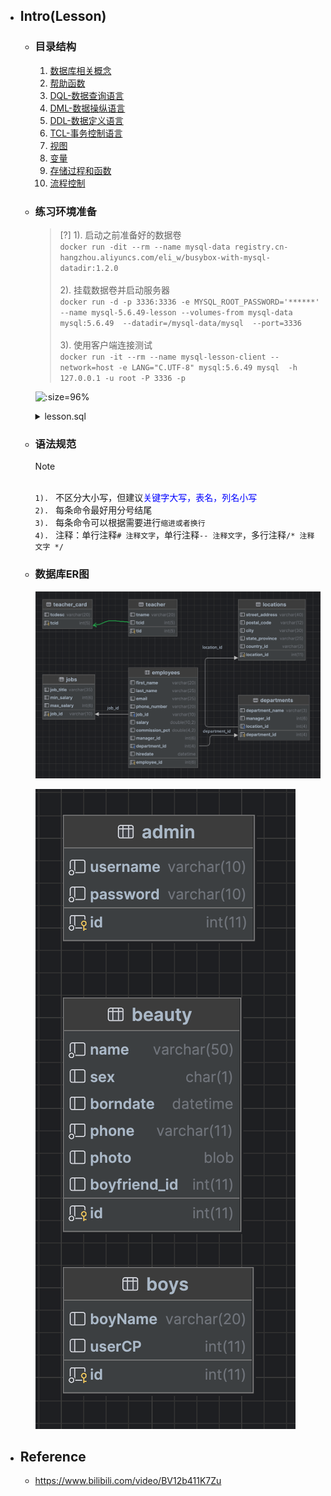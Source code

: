 * ## Intro(Lesson)

    + ### 目录结构

        1. [数据库相关概念](./01_database_related_concepts.md)
        2. [帮助函数](./02_function.md)
        3. [DQL-数据查询语言](./03_dql.md)
        4. [DML-数据操纵语言](./04_dml.md)
        5. [DDL-数据定义语言](./05_ddl.md)
        6. [TCL-事务控制语言](./06_tcl.md)
        7. [视图](./07_view.md)
        8. [变量](./08_variables.md)
        9. [存储过程和函数](./09_procedure_function.md)
        10. [流程控制](./10_flow_control.md)

    + ### 练习环境准备

        <!-- panels:start -->
        <!-- div:left-panel-55 -->
        > [?] 1). 启动之前准备好的数据卷
        <br>`docker run -dit --rm --name mysql-data registry.cn-hangzhou.aliyuncs.com/eli_w/busybox-with-mysql-datadir:1.2.0`
        <br><br>2). 挂载数据卷并启动服务器
        <br>`docker run -d -p 3336:3336 -e MYSQL_ROOT_PASSWORD='******' --name mysql-5.6.49-lesson --volumes-from mysql-data  mysql:5.6.49  --datadir=/mysql-data/mysql  --port=3336`
        <br><br>3). 使用客户端连接测试
        <br>`docker run -it --rm --name mysql-lesson-client --network=host -e LANG="C.UTF-8" mysql:5.6.49 mysql  -h 127.0.0.1 -u root -P 3336 -p`
        <!-- div:right-panel-45 -->
        ![](/.images/doc/framework/mysql/lesson/readme-lesson-01.png ':size=96%')
        <!-- panels:end -->

        <details><summary>lesson.sql</summary>

        [lesson.sql](./lesson.sql ':include :type=code')
        </detail>

    + ### 语法规范

        > [!NOTE]
        <br>`1). ` 不区分大小写，但建议<span style='color: blue'>关键字大写，表名，列名小写</span>
        <br>`2). ` 每条命令最好用分号结尾
        <br>`3). ` 每条命令可以根据需要进行`缩进或者换行`
        <br>`4). ` 注释：单行注释`# 注释文字`，单行注释`-- 注释文字`，多行注释`/* 注释文字 */`

    + ### 数据库ER图

         <!-- panels:start -->
        <!-- div:left-panel-78 -->
        ![](/.images/doc/framework/mysql/lesson/readme-lesson-02.png ':size=100%')
        <!-- div:right-panel-22 -->
        ![](/.images/doc/framework/mysql/lesson/readme-lesson-03.png ':size=98%')
        <!-- panels:end -->

* ## Reference
    + https://www.bilibili.com/video/BV12b411K7Zu